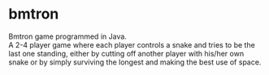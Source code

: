 # bmtron
Bmtron game programmed in Java.<br/>A 2-4 player game where each player controls a snake and tries to be the last one standing, either by cutting off another player with his/her own snake or by simply surviving the longest and making the best use of space.

